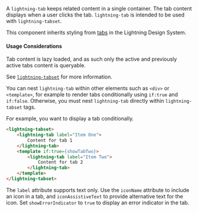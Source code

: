 A `lightning-tab` keeps related content in a single container. The tab content
displays when a user clicks the tab. `lightning-tab` is intended to be used
with `lightning-tabset`.

This component inherits styling from
[tabs](https://www.lightningdesignsystem.com/components/tabs/) in the
Lightning Design System.

#### Usage Considerations

Tab content is lazy loaded, and as such only the active and previously active tabs content is queryable.

See [`lightning-tabset`](bundle/lightning-tabset/documentation) for more
information.

You can nest `lightning-tab` within other elements such as `<div>` or `<template>`, for example to render tabs conditionally using `if:true` and `if:false`. Otherwise, you must nest
`lightning-tab` directly within `lightning-tabset` tags.

For example, you want to display a tab conditionally.

```html
<lightning-tabset>
    <lightning-tab label="Item One">
        Content for tab 1
    </lightning-tab>
    <template if:true={showTabTwo}>
        <lightning-tab label="Item Two">
            Content for tab 2
        </lightning-tab>
    </template>
</lightning-tabset>
```

The `label` attribute supports text only.  Use the `iconName` attribute to include an icon in a tab, and `iconAssistiveText` to provide alternative text for the icon. Set `showErrorIndicator` to `true` to display an error indicator in the tab.
